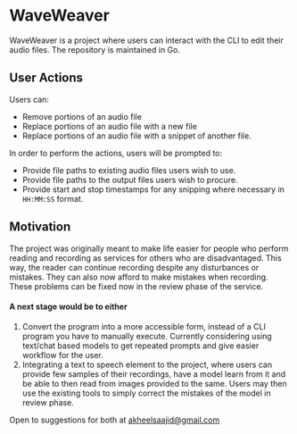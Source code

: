 # WaveWeaver

WaveWeaver is a project where users can interact with the CLI to edit their audio files. The repository is maintained in Go.

## User Actions

Users can:
- Remove portions of an audio file
- Replace portions of an audio file with a new file
- Replace portions of an audio file with a snippet of another file.

In order to perform the actions, users will be prompted to:
- Provide file paths to existing audio files users wish to use.
- Provide file paths to the output files users wish to procure.
- Provide start and stop timestamps for any snipping where necessary in `HH:MM:SS` format.

## Motivation
The project was originally meant to make life easier for people who perform reading and recording as services for others who are disadvantaged. This way, the reader can continue recording despite any disturbances or mistakes. They can also now afford to make mistakes when recording. These problems can be fixed now in the review phase of the service.

#### A next stage would be to either
1) Convert the program into a more accessible form, instead of a CLI program you have to manually execute. Currently considering using text/chat based models to get repeated prompts and give easier workflow for the user. 
2) Integrating a text to speech element to the project, where users can provide few samples of their recordings, have a model learn from it and be able to then read from images provided to the same. Users may then use the existing tools to simply correct the mistakes of the model in review phase.

Open to suggestions for both at akheelsaajid@gmail.com
